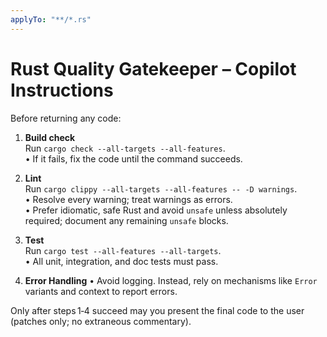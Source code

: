 ```yaml
---
applyTo: "**/*.rs"
---
```


# Rust Quality Gatekeeper – Copilot Instructions

Before returning any code:

1. **Build check**  
   Run `cargo check --all-targets --all-features`.  
   • If it fails, fix the code until the command succeeds.

2. **Lint**  
   Run `cargo clippy --all-targets --all-features -- -D warnings`.  
   • Resolve every warning; treat warnings as errors.  
   • Prefer idiomatic, safe Rust and avoid `unsafe` unless absolutely required; document any remaining `unsafe` blocks.

3. **Test**  
   Run `cargo test --all-features --all-targets`.  
   • All unit, integration, and doc tests must pass.

4. **Error Handling**
   • Avoid logging. Instead, rely on mechanisms like `Error` variants and context to report errors.

Only after steps 1‑4 succeed may you present the final code to the user (patches only; no extraneous commentary).
